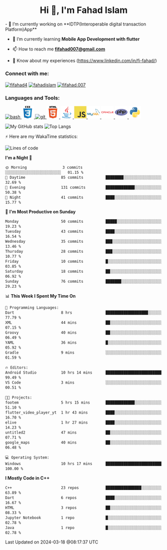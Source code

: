 <h1 align="center">Hi 👋, I'm Fahad Islam</h1>
- 🔭 I’m currently working on **IDTP(Interoperable digital transaction Platform)App**

- 🌱 I’m currently learning **Mobile App Development with flutter**

- 📫 How to reach me **fifahad007@gmail.com**

- 📄 Know about my experiences (https://www.linkedin.com/in/fi-fahad/)

<h3 align="left">Connect with me:</h3>
<p align="left">
<a href="https://twitter.com/fifahad4" target="blank"><img align="center" src="https://raw.githubusercontent.com/rahuldkjain/github-profile-readme-generator/master/src/images/icons/Social/twitter.svg" alt="fifahad4" height="30" width="40" /></a>
<a href="https://www.linkedin.com/in/fi-fahad/" target="blank"><img align="center" src="https://raw.githubusercontent.com/rahuldkjain/github-profile-readme-generator/master/src/images/icons/Social/linked-in-alt.svg" alt="fahadislam" height="30" width="40" /></a>
<a href="https://fb.com/fifahad.007" target="blank"><img align="center" src="https://raw.githubusercontent.com/rahuldkjain/github-profile-readme-generator/master/src/images/icons/Social/facebook.svg" alt="fifahad.007" height="30" width="40" /></a>
</p>

<h3 align="left">Languages and Tools:</h3>
<p align="left"> <a href="https://www.gnu.org/software/bash/" target="_blank" rel="noreferrer"> <img src="https://www.vectorlogo.zone/logos/gnu_bash/gnu_bash-icon.svg" alt="bash" width="40" height="40"/> </a> <a href="https://www.w3schools.com/css/" target="_blank" rel="noreferrer"> <img src="https://raw.githubusercontent.com/devicons/devicon/master/icons/css3/css3-original-wordmark.svg" alt="css3" width="40" height="40"/> </a> <a href="https://git-scm.com/" target="_blank" rel="noreferrer"> <img src="https://www.vectorlogo.zone/logos/git-scm/git-scm-icon.svg" alt="git" width="40" height="40"/> </a> <a href="https://www.w3.org/html/" target="_blank" rel="noreferrer"> <img src="https://raw.githubusercontent.com/devicons/devicon/master/icons/html5/html5-original-wordmark.svg" alt="html5" width="40" height="40"/> </a> <a href="https://www.java.com" target="_blank" rel="noreferrer"> <img src="https://raw.githubusercontent.com/devicons/devicon/master/icons/java/java-original.svg" alt="java" width="40" height="40"/> </a> <a href="https://developer.mozilla.org/en-US/docs/Web/JavaScript" target="_blank" rel="noreferrer"> <img src="https://raw.githubusercontent.com/devicons/devicon/master/icons/javascript/javascript-original.svg" alt="javascript" width="40" height="40"/> </a> <a href="https://www.mysql.com/" target="_blank" rel="noreferrer"> <img src="https://raw.githubusercontent.com/devicons/devicon/master/icons/mysql/mysql-original-wordmark.svg" alt="mysql" width="40" height="40"/> </a> <a href="https://www.oracle.com/" target="_blank" rel="noreferrer"> <img src="https://raw.githubusercontent.com/devicons/devicon/master/icons/oracle/oracle-original.svg" alt="oracle" width="40" height="40"/> </a> <a href="https://www.php.net" target="_blank" rel="noreferrer"> <img src="https://raw.githubusercontent.com/devicons/devicon/master/icons/php/php-original.svg" alt="php" width="40" height="40"/> </a> <a href="https://www.python.org" target="_blank" rel="noreferrer"> <img src="https://raw.githubusercontent.com/devicons/devicon/master/icons/python/python-original.svg" alt="python" width="40" height="40"/> </a> </p>

![My GitHub stats](https://github-readme-stats.vercel.app/api?username=Fahaddada47&show_icons=true&theme=radical)
![Top Langs](https://github-readme-stats.vercel.app/api/top-langs/?username=Fahaddada47&layout=donut)


⚡ Here are my WakaTime statistics:

<!--START_SECTION:waka-->
![Lines of code](https://img.shields.io/badge/From%20Hello%20World%20I%27ve%20Written-391.9%20thousand%20lines%20of%20code-blue)

**I'm a Night 🦉** 

```text
🌞 Morning                3 commits           ░░░░░░░░░░░░░░░░░░░░░░░░░   01.15 % 
🌆 Daytime                85 commits          ████████░░░░░░░░░░░░░░░░░   32.69 % 
🌃 Evening                131 commits         █████████████░░░░░░░░░░░░   50.38 % 
🌙 Night                  41 commits          ████░░░░░░░░░░░░░░░░░░░░░   15.77 % 
```
📅 **I'm Most Productive on Sunday** 

```text
Monday                   50 commits          █████░░░░░░░░░░░░░░░░░░░░   19.23 % 
Tuesday                  43 commits          ████░░░░░░░░░░░░░░░░░░░░░   16.54 % 
Wednesday                35 commits          ███░░░░░░░░░░░░░░░░░░░░░░   13.46 % 
Thursday                 28 commits          ███░░░░░░░░░░░░░░░░░░░░░░   10.77 % 
Friday                   10 commits          █░░░░░░░░░░░░░░░░░░░░░░░░   03.85 % 
Saturday                 18 commits          ██░░░░░░░░░░░░░░░░░░░░░░░   06.92 % 
Sunday                   76 commits          ███████░░░░░░░░░░░░░░░░░░   29.23 % 
```


📊 **This Week I Spent My Time On** 

```text
💬 Programming Languages: 
Dart                     8 hrs               ███████████████████░░░░░░   77.79 % 
XML                      44 mins             ██░░░░░░░░░░░░░░░░░░░░░░░   07.15 % 
Groovy                   40 mins             ██░░░░░░░░░░░░░░░░░░░░░░░   06.49 % 
YAML                     36 mins             █░░░░░░░░░░░░░░░░░░░░░░░░   05.92 % 
Gradle                   9 mins              ░░░░░░░░░░░░░░░░░░░░░░░░░   01.59 % 

🔥 Editors: 
Android Studio           10 hrs 14 mins      █████████████████████████   99.49 % 
VS Code                  3 mins              ░░░░░░░░░░░░░░░░░░░░░░░░░   00.51 % 

🐱‍💻 Projects: 
footem                   5 hrs 15 mins       █████████████░░░░░░░░░░░░   51.10 % 
flutter_video_player_yt  1 hr 43 mins        ████░░░░░░░░░░░░░░░░░░░░░   16.70 % 
elive                    1 hr 27 mins        ████░░░░░░░░░░░░░░░░░░░░░   14.23 % 
untitled2                47 mins             ██░░░░░░░░░░░░░░░░░░░░░░░   07.71 % 
google_maps              40 mins             ██░░░░░░░░░░░░░░░░░░░░░░░   06.48 % 

💻 Operating System: 
Windows                  10 hrs 17 mins      █████████████████████████   100.00 % 
```

**I Mostly Code in C++** 

```text
C++                      23 repos            ████████████████░░░░░░░░░   63.89 % 
Dart                     6 repos             ████░░░░░░░░░░░░░░░░░░░░░   16.67 % 
HTML                     3 repos             ██░░░░░░░░░░░░░░░░░░░░░░░   08.33 % 
Jupyter Notebook         1 repo              █░░░░░░░░░░░░░░░░░░░░░░░░   02.78 % 
Java                     1 repo              █░░░░░░░░░░░░░░░░░░░░░░░░   02.78 % 
```




 Last Updated on 2024-03-18 @08:17:37 UTC
<!--END_SECTION:waka-->
